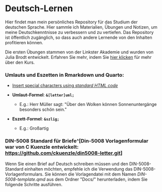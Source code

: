 # Deutsch-Lernen

Hier findet man mein persönliches Repository für das Studium der deutschen Sprache. Hier sammle ich Materialien, Übungen und Notizen, um meine Deutschkenntnisse zu verbessern und zu vertiefen. Das Repository ist öffentlich zugänglich, so dass auch andere Lernende von den Inhalten profitieren können.

Die ersten Übungen stammen von der Linkster Akademie und wurden von Julia Brodt entwickelt. Erfahren Sie mehr, indem Sie [hier klicken](https://www.youtube.com/watch?v=t-9IF5JR7o4&t=3945s) f&uuml;r mehr &uuml;ber den Kurs.  


### Umlauts und Eszetten in Rmarkdown und Quarto:    

* [Insert special characters using *standard HTML code*](https://en.wikipedia.org/wiki/List_of_XML_and_HTML_character_entity_references)

* **Umlaut-Formel**: **`&[letter]uml;`**   
  - E.g.: Herr M&uuml;ller sagt: "&Uuml;ber den Wolken k&ouml;nnen Sonnenunterg&auml;nge 
besonders sch&ouml;n sein." 

* **Eszett-Formel**:  **`&szlig;`**
  - E.g.:  Gro&szlig;artig  

### DIN-5008 Standard f&uuml;r Briefe^[Din-5008 Vorlagenformular war von C Kuenzle entwickelt: <https://github.com/ckuenzle/din5008-letter.git>]

Wenn Sie einen Brief auf Deutsch schreiben müssen und den DIN-5008-Standard einhalten möchten, empfehle ich die Verwendung das DIN-5008-Vorlagenformulars. Sie können die Vorlagendatei mit dem Namen *DIN-5008-template.qmd* aus dem Ordner "Docs/" herunterladen, indem Sie folgende Schritte ausführen.
